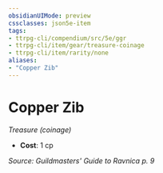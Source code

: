 ```yaml
---
obsidianUIMode: preview
cssclasses: json5e-item
tags:
- ttrpg-cli/compendium/src/5e/ggr
- ttrpg-cli/item/gear/treasure-coinage
- ttrpg-cli/item/rarity/none
aliases: 
- "Copper Zib"
---
```

# Copper Zib
*Treasure (coinage)*  


- **Cost**: 1 cp

*Source: Guildmasters' Guide to Ravnica p. 9*